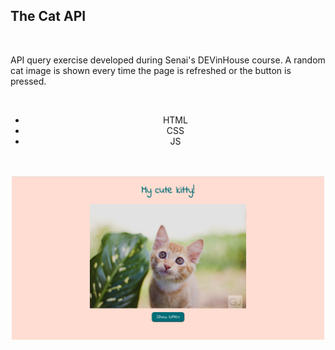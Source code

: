 <h2>The Cat API</h2>
<br>
<p> API query exercise developed during Senai's DEVinHouse course. A random cat image is shown every time the page is refreshed or the button is pressed. </p>
<br>
<div align="center">
<ul>
<li>HTML</li>
<li>CSS</li>
<li>JS</li>
</ul>
<br>
<br>

 <img  src="assets/images/project_image.png" width = 500px align= "center">
 </div>